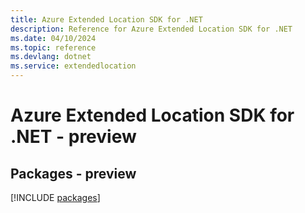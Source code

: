 ```yaml
---
title: Azure Extended Location SDK for .NET
description: Reference for Azure Extended Location SDK for .NET
ms.date: 04/10/2024
ms.topic: reference
ms.devlang: dotnet
ms.service: extendedlocation
---
```

# Azure Extended Location SDK for .NET - preview
## Packages - preview
[!INCLUDE [packages](extended-location-index.md)]